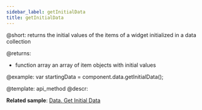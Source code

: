 ```yaml
---
sidebar_label: getInitialData
title: getInitialData
---          
```


@short: returns the initial values of the items of a widget initialized in a data collection

@returns:
- function        array      an array of item objects with initial values

@example:
var startingData = component.data.getInitialData();

@template:	api_method
@descr:

**Related sample**: [Data. Get Initial Data](https://snippet.dhtmlx.com/l6wun9j4)